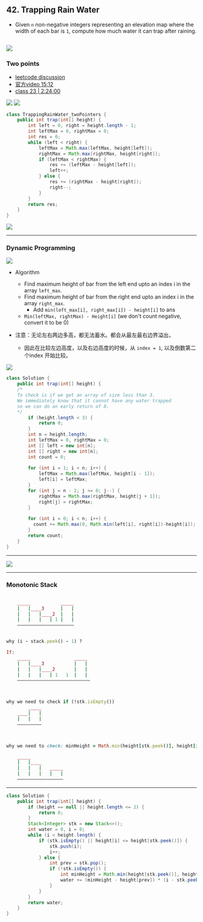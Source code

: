 ## 42. Trapping Rain Water

- Given `n` non-negative integers representing an elevation map where the width of each 
  bar is `1`, compute how much water it can trap after raining.

![](img/2021-09-25-16-21-26.png)
---

### Two points
- [leetcode discussion](https://leetcode.com/problems/trapping-rain-water/solutions/17391/share-my-short-solution/comments/185869)
- [官方video 15:12](https://leetcode.cn/problems/trapping-rain-water/solutions/692342/jie-yu-shui-by-leetcode-solution-tuvc/)
- [class 23 |  2:24:00]()

![](img/2023-09-20-21-12-51.png)
![](img/2024-03-24-00-58-40.png)

```java
class TrappingRainWater_twoPointers {
    public int trap(int[] height) {
        int left = 0, right = height.length - 1;
        int leftMax = 0, rightMax = 0;
        int res = 0;
        while (left < right) {
            leftMax = Math.max(leftMax, height[left]);
            rightMax = Math.max(rightMax, height[right]);
            if (leftMax < rightMax) {
                res += (leftMax - height[left]);
                left++;
            } else {
                res += (rightMax - height[right]);
                right--;
            }
        }
        return res;
    }
}

```

![](img/2022-02-06-22-26-14.png)

---


### Dynamic Programming

![](img/2021-09-25-16-26-52.png)

- Algorithm
  - Find maximum height of bar from the left end upto an index i in the array `left_max`.
  - Find maximum height of bar from the right end upto an index i in the array `right_max`.
    - Add `min(left_max[i], right_max[i]) - height[i]` to ans
  - `Min(leftMax, rightMax) - Height[i]` (we don't count negative, convert it to be 0)

- 注意：无论左右两边多高，都无法蓄水。都会从最左最右边界溢出，
  - 因此在比较左边高度，以及右边高度的时候，从 `index = 1`, 以及倒数第二个index 开始比较。

![](img/2022-05-03-10-01-52.png)

```java
class Solution {
    public int trap(int[] height) {
    /* 
    To check is if we get an array of size less than 3. 
    We immediately know that it cannot have any water trapped 
    so we can do an early return of 0.
    */
        if (height.length < 3) {
            return 0;
        }
        int n = height.length;
        int leftMax = 0, rightMax = 0;
        int [] left = new int[n];
        int [] right = new int[n];
        int count = 0;
        
        for (int i = 1; i < n; i++) {
            leftMax = Math.max(leftMax, height[i - 1]);
            left[i] = leftMax;
        }
        for (int j = n - 2; j >= 0; j--) {
            rightMax = Math.max(rightMax, height[j + 1]);
            right[j] = rightMax;
        }
        
        for (int i = 0; i < n; i++) {
          count += Math.max(0, Math.min(left[i], right[i])-height[i]);
        }
        return count;
    }
}
```
---
![](img/2022-02-06-22-24-42.png)


---

### Monotonic Stack

```ruby

    _____           _____
    |   |____3      |   |  
    |   |   |____2  |   |
    |   |   |   | 1 |   |
    —————————————————————


why (i - stack.peek() - 1) ?

If:
    _____                _____
    |   |____3           |   |  
    |   |   |____2       |   |
    |   |   |   | 1   1  |   |
    ———————————————————————————



why we need to check if (!stk.isEmpty()) 
        _____
    ____|   |
    |   |   | 
    —————————



why we need to check: minHeight = Math.min(height[stk.peek()], height[i]);

    _____           
    |   |____      
    |   |   |   _____
    |   |   |   |   |
    —————————————————

```

---

```java
class Solution {
    public int trap(int[] height) {
        if (height == null || height.length <= 2) {
            return 0;
        }
        Stack<Integer> stk = new Stack<>();
        int water = 0, i = 0;
        while (i < height.length) {
            if (stk.isEmpty() || height[i] <= height[stk.peek()]) {
                stk.push(i);
                i++;
            } else {
                int prev = stk.pop();
                if (!stk.isEmpty()) {
                    int minHeight = Math.min(height[stk.peek()], height[i]);
                    water += (minHeight - height[prev]) * (i - stk.peek() - 1);
                }
            }
        }
        return water;
    }
}
```